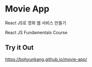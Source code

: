 # Movie App

React JS로 영화 웹 서비스 만들기

React JS Fundamentals Course

## Try it Out

https://bohyunkang.github.io/movie-app/
